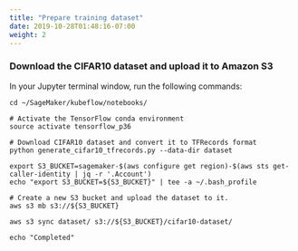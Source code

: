 ```yaml
---
title: "Prepare training dataset"
date: 2019-10-28T01:48:16-07:00
weight: 2
---
```

### Download the CIFAR10 dataset and upload it to Amazon S3

In your Jupyter terminal window, run the following commands:

```
cd ~/SageMaker/kubeflow/notebooks/

# Activate the TensorFlow conda environment
source activate tensorflow_p36

# Download CIFAR10 dataset and convert it to TFRecords format
python generate_cifar10_tfrecords.py --data-dir dataset

export S3_BUCKET=sagemaker-$(aws configure get region)-$(aws sts get-caller-identity | jq -r '.Account')
echo "export S3_BUCKET=${S3_BUCKET}" | tee -a ~/.bash_profile

# Create a new S3 bucket and upload the dataset to it. 
aws s3 mb s3://${S3_BUCKET}

aws s3 sync dataset/ s3://${S3_BUCKET}/cifar10-dataset/

echo "Completed"

```
